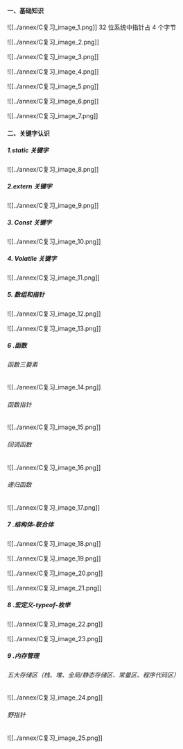 #### 一、基础知识
![[../annex/C复习_image_1.png]]
32 位系统中指针占 4 个字节

![[../annex/C复习_image_2.png]]


![[../annex/C复习_image_3.png]]

![[../annex/C复习_image_4.png]]

![[../annex/C复习_image_5.png]]

![[../annex/C复习_image_6.png]]

![[../annex/C复习_image_7.png]]

#### 二、关键字认识

##### 1.static 关键字
![[../annex/C复习_image_8.png]]

##### 2.extern 关键字
![[../annex/C复习_image_9.png]]

##### 3. Const 关键字
![[../annex/C复习_image_10.png]]

##### 4. Volatile 关键字
![[../annex/C复习_image_11.png]]

##### 5. 数组和指针
![[../annex/C复习_image_12.png]]

![[../annex/C复习_image_13.png]]

##### 6 .函数
###### 函数三要素
![[../annex/C复习_image_14.png]]

###### 函数指针
![[../annex/C复习_image_15.png]]

###### 回调函数
![[../annex/C复习_image_16.png]]

###### 递归函数
![[../annex/C复习_image_17.png]]

##### 7 .结构体-联合体

![[../annex/C复习_image_18.png]]

![[../annex/C复习_image_19.png]]

![[../annex/C复习_image_20.png]]

![[../annex/C复习_image_21.png]]

##### 8 .宏定义-typeof-枚举
![[../annex/C复习_image_22.png]]

![[../annex/C复习_image_23.png]]

##### 9 .内存管理
###### 五大存储区（栈、堆、全局/静态存储区、常量区、程序代码区）
![[../annex/C复习_image_24.png]]

###### 野指针
![[../annex/C复习_image_25.png]]












































































































































